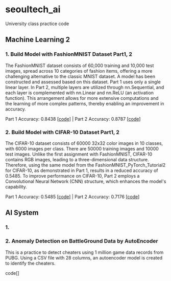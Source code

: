 # seoultech_ai
University class practice code

## Machine Learning 2

### 1. Build Model with FashionMNIST Dataset Part1, 2

The FashionMNIST dataset consists of 60,000 training and 10,000 test images, spread across 10 categories of fashion items, offering a more challenging alternative to the classic MNIST dataset.
A model has been constructed and assessed based on this dataset. Part 1 uses only a single linear layer. In Part 2, multiple layers are utilized through nn.Sequential, and each layer is complemented with nn.Linear and nn.ReLU (an activation function). This arrangement allows for more extensive computations and the learning of more complex patterns, thereby enabling an improvement in accuracy.

Part 1 Accuracy: 0.8438  [[code](https://github.com/Kdavid2355/seoultech_ai/blob/main/FashionMNIST_PyTorch_Tutorial1.ipynb)]  |  Part 2 Accuracy: 0.8787 [[code](https://github.com/Kdavid2355/seoultech_ai/blob/main/FashionMNIST_PyTorch_Tutorial2.ipynb)]

### 2. Build Model with CIFAR-10 Dataset Part1, 2

The CIFAR-10 dataset consists of 60000 32x32 color images in 10 classes, with 6000 images per class. There are 50000 training images and 10000 test images. Unlike the first assignment with FashionMNIST, CIFAR-10 contains RGB images, leading to a three-dimensional data structure. Therefore, using the same model from the FashionMNIST_PyTorch_Tutorial2 for CIFAR-10, as demonstrated in Part 1, results in a reduced accuracy of 0.5485. To improve performance on CIFAR-10, Part 2 employs a Convolutional Neural Network (CNN) structure, which enhances the model's capability.

Part 1 Accuracy: 0.5485  [[code](https://github.com/Kdavid2355/seoultech_ai/blob/2112c3811646cccfc5d93fcf882e322b7e95a378/CIFAR_10_PyTorch_Tutorial1.ipynb)]  | Part 2 Accuracy: 0.7176    [[code](https://github.com/Kdavid2355/seoultech_ai/blob/e04e3d8149dbed77360ff2c650d4a1e450a6628b/CIFAR_10_PyTorch_Tutorial2.ipynb)]


## AI System

### 1. 


### 2. Anomaly Detection on BattleGround Data by AutoEncoder

This is a practice to detect cheaters using 1 million game data records from PUBG. Using a CSV file with 28 columns, an autoencoder model is created to identify the cheaters.

code[]
